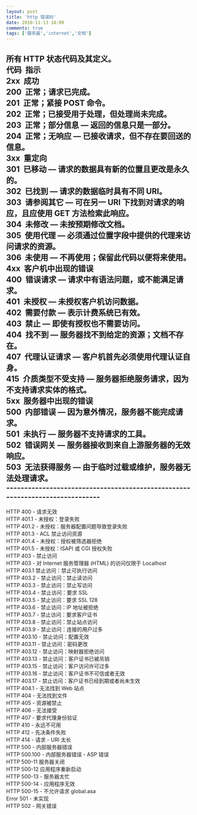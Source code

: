 ```yaml
---
layout: post
title: 'http 错误码'
date: 2010-11-13 18:09
comments: true
tags: ['服务器','internet','文档']
---
```


所有 HTTP 状态代码及其定义。  
代码  指示  
2xx  成功  
200  正常；请求已完成。  
201  正常；紧接 POST 命令。  
202  正常；已接受用于处理，但处理尚未完成。  
203  正常；部分信息 — 返回的信息只是一部分。  
204  正常；无响应 — 已接收请求，但不存在要回送的信息。  
3xx  重定向  
301  已移动 — 请求的数据具有新的位置且更改是永久的。  
302  已找到 — 请求的数据临时具有不同 URI。  
303  请参阅其它 — 可在另一 URI 下找到对请求的响应，且应使用 GET 方法检索此响应。  
304  未修改 — 未按预期修改文档。  
305  使用代理 — 必须通过位置字段中提供的代理来访问请求的资源。  
306  未使用 — 不再使用；保留此代码以便将来使用。  
4xx  客户机中出现的错误  
400  错误请求 — 请求中有语法问题，或不能满足请求。  
401  未授权 — 未授权客户机访问数据。  
402  需要付款 — 表示计费系统已有效。  
403  禁止 — 即使有授权也不需要访问。  
404  找不到 — 服务器找不到给定的资源；文档不存在。  
407  代理认证请求 — 客户机首先必须使用代理认证自身。  
415  介质类型不受支持 — 服务器拒绝服务请求，因为不支持请求实体的格式。  
5xx  服务器中出现的错误  
500  内部错误 — 因为意外情况，服务器不能完成请求。  
501  未执行 — 服务器不支持请求的工具。  
502  错误网关 — 服务器接收到来自上游服务器的无效响应。  
503  无法获得服务 — 由于临时过载或维护，服务器无法处理请求。  
\-----------------------------------------------------------------------------
------------------------------------------  
HTTP 400 - 请求无效  
HTTP 401.1 - 未授权：登录失败  
HTTP 401.2 - 未授权：服务器配置问题导致登录失败  
HTTP 401.3 - ACL 禁止访问资源  
HTTP 401.4 - 未授权：授权被筛选器拒绝  
HTTP 401.5 - 未授权：ISAPI 或 CGI 授权失败  
HTTP 403 - 禁止访问  
HTTP 403 - 对 Internet 服务管理器 (HTML) 的访问仅限于 Localhost  
HTTP 403.1 禁止访问：禁止可执行访问  
HTTP 403.2 - 禁止访问：禁止读访问  
HTTP 403.3 - 禁止访问：禁止写访问  
HTTP 403.4 - 禁止访问：要求 SSL  
HTTP 403.5 - 禁止访问：要求 SSL 128  
HTTP 403.6 - 禁止访问：IP 地址被拒绝  
HTTP 403.7 - 禁止访问：要求客户证书  
HTTP 403.8 - 禁止访问：禁止站点访问  
HTTP 403.9 - 禁止访问：连接的用户过多  
HTTP 403.10 - 禁止访问：配置无效  
HTTP 403.11 - 禁止访问：密码更改  
HTTP 403.12 - 禁止访问：映射器拒绝访问  
HTTP 403.13 - 禁止访问：客户证书已被吊销  
HTTP 403.15 - 禁止访问：客户访问许可过多  
HTTP 403.16 - 禁止访问：客户证书不可信或者无效  
HTTP 403.17 - 禁止访问：客户证书已经到期或者尚未生效  
HTTP 404.1 - 无法找到 Web 站点  
HTTP 404 - 无法找到文件  
HTTP 405 - 资源被禁止  
HTTP 406 - 无法接受  
HTTP 407 - 要求代理身份验证  
HTTP 410 - 永远不可用  
HTTP 412 - 先决条件失败  
HTTP 414 - 请求 - URI 太长  
HTTP 500 - 内部服务器错误  
HTTP 500.100 - 内部服务器错误 - ASP 错误  
HTTP 500-11 服务器关闭  
HTTP 500-12 应用程序重新启动  
HTTP 500-13 - 服务器太忙  
HTTP 500-14 - 应用程序无效  
HTTP 500-15 - 不允许请求 global.asa  
Error 501 - 未实现  
HTTP 502 - 网关错误

